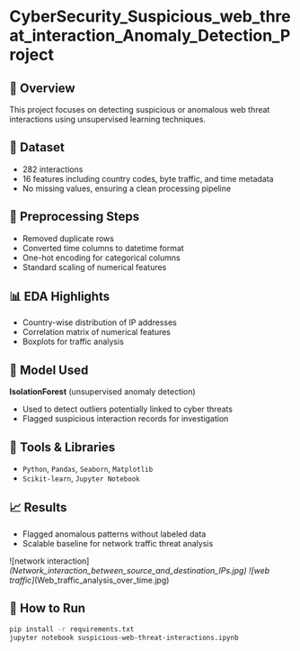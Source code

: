 # CyberSecurity_Suspicious_web_threat_interaction_Anomaly_Detection_Project

## 📘 Overview

This project focuses on detecting suspicious or anomalous web threat interactions using unsupervised learning techniques.

## 📁 Dataset

- 282 interactions
- 16 features including country codes, byte traffic, and time metadata
- No missing values, ensuring a clean processing pipeline

## 🧼 Preprocessing Steps

- Removed duplicate rows
- Converted time columns to datetime format
- One-hot encoding for categorical columns
- Standard scaling of numerical features

## 📊 EDA Highlights

- Country-wise distribution of IP addresses
- Correlation matrix of numerical features
- Boxplots for traffic analysis

## 🤖 Model Used

**IsolationForest** (unsupervised anomaly detection)

- Used to detect outliers potentially linked to cyber threats
- Flagged suspicious interaction records for investigation

## 🔧 Tools & Libraries

- `Python`, `Pandas`, `Seaborn`, `Matplotlib`
- `Scikit-learn`, `Jupyter Notebook`

## 📈 Results

- Flagged anomalous patterns without labeled data
- Scalable baseline for network traffic threat analysis

![network interaction]_(Network_interaction_between_source_and_destination_IPs.jpg)
![web traffic]_(Web_traffic_analysis_over_time.jpg)

## 📎 How to Run

```bash
pip install -r requirements.txt
jupyter notebook suspicious-web-threat-interactions.ipynb

